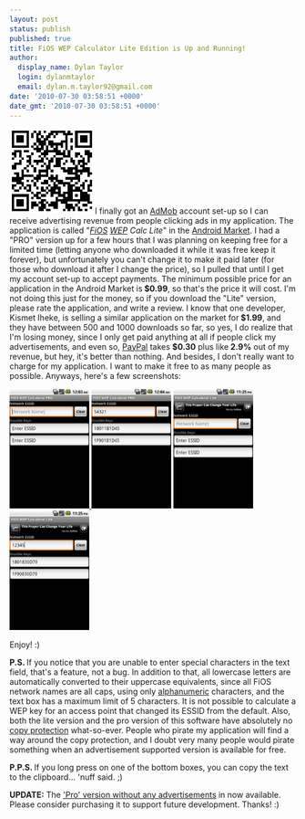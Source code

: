 ```yaml
---
layout: post
status: publish
published: true
title: FiOS WEP Calculator Lite Edition is Up and Running!
author:
  display_name: Dylan Taylor
  login: dylanmtaylor
  email: dylan.m.taylor92@gmail.com
date: '2010-07-30 03:58:51 +0000'
date_gmt: '2010-07-30 03:58:51 +0000'
---
```

<p><a href="/images/blog/2010/12/lite_qrcode2.png"><img class="size-thumbnail wp-image-130 alignleft" title="FiOS WEP Calculator Lite QR Code" src="/images/blog/2010/11/lite_qrcode2.png" alt="market://details?id=com.dylantaylor.fwc_lite" width="150" height="150" /></a>I finally got an <a class="zem_slink" title="AdMob" rel="homepage" href="http://admob.com">AdMob</a> account set-up so I can receive advertising revenue from people clicking ads in my application. The application is called "<em><a class="zem_slink" title="Verizon FiOS" rel="wikipedia" href="http://en.wikipedia.org/wiki/Verizon_FiOS">FiOS</a> <a class="zem_slink" title="Wired Equivalent Privacy" rel="wikipedia" href="http://en.wikipedia.org/wiki/Wired_Equivalent_Privacy">WEP</a> Calc Lite</em>" in the <a class="zem_slink" title="Android Market" rel="homepage" href="http://www.android.com/market/">Android Market</a>. I had a "PRO" version up for a few hours that I was planning on keeping free for a limited time (letting anyone who downloaded it while it was free keep it forever), but unfortunately you can't change it to make it paid later (for those who download it after I change the price), so I pulled that until I get my account set-up to accept payments. The minimum possible price for an application in the Android Market is<strong> $0.99</strong>, so that's the price it will cost. I'm not doing this just for the money, so if you download the "Lite" version, please rate the application, and write a review. I know that one developer, Kismet Iheke, is selling a similar application on the market for<strong> $1.99</strong>, and they have between 500 and 1000 downloads so far, so yes, I do realize that I'm losing money, since I only get paid anything at all if people click my advertisements, and even so, <a class="zem_slink" title="PayPal" rel="homepage" href="http://paypal.com">PayPal</a> takes <strong>$0.30</strong> plus like<strong> 2.9%</strong> out of my revenue, but hey, it's better than nothing. And besides, I don't really want to charge for my application. I want to make it free to as many people as possible. Anyways, here's a few screenshots:</p>
<p><a href="/images/blog/2010/12/fwcpro-screenshot1.png"><img class="alignnone size-medium wp-image-90" title="FiOS WEP Calc PRO Screenshot 1" src="/images/blog/2010/11/fwcpro-screenshot1.png" alt="" width="140" height="210" /></a><a href="/images/blog/2010/12/fwcpro-screenshot2.png"> <img class="alignnone size-medium wp-image-91" title="FiOS WEP Calc PRO Screenshot 2" src="/images/blog/2010/11/fwcpro-screenshot2.png" alt="" width="140" height="210" /></a> <a href="/images/blog/2010/12/fwclite-screenshot1.png"><img class="alignnone size-medium wp-image-88" title="FiOS WEP Calc Lite Screenshot 1" src="/images/blog/2010/11/fwclite-screenshot1.png" alt="" width="140" height="210" /></a> <a href="/images/blog/2010/12/fwclite-screenshot2.png"><img class="alignnone size-medium wp-image-86" title="FiOS WEP Calc Lite Screenshot 2" src="/images/blog/2010/11/fwclite-screenshot2.png" alt="" width="140" height="210" /></a></p>
<p>Enjoy! :)</p>
<p><strong>P.S. </strong>If you notice that you are unable to enter special characters in the text field, that's a feature, not a bug. In addition to that, all lowercase letters are automatically converted to their uppercase equivalents, since all FiOS network names are all caps, using only <a class="zem_slink" title="Alphanumeric" rel="wikipedia" href="http://en.wikipedia.org/wiki/Alphanumeric">alphanumeric</a> characters, and the text box has a maximum limit of 5 characters. It is not possible to calculate a WEP key for an access point that changed its ESSID from the default. Also, both the lite version and the pro version of this software have absolutely no <a class="zem_slink" title="Copy protection" rel="wikipedia" href="http://en.wikipedia.org/wiki/Copy_protection">copy protection</a> what-so-ever. People who pirate my application will find a way around the copy protection, and I doubt very many people would pirate something when an advertisement supported version is available for free.</p>
<p><strong>P.P.S. </strong>If you long press on one of the bottom boxes, you can copy the text to the clipboard... 'nuff said. ;)</p>
<p><strong>UPDATE:</strong> The <a href="/pages/blog/2010/08/02/fios-wep-calculator-pro-is-back-for-only-0-99/">'Pro' version without any advertisements</a> in now available. Please consider purchasing it to support future development. Thanks! :)</p>
<div id="_mcePaste" style="position:absolute;left:-10000px;top:501px;width:1px;height:1px;overflow:hidden;"><a href="/?attachment_id=105">&lt;img src="images/blog/2010/07/lite_qrcode1.png" alt="market://details?id=com.dylantaylor.fwc_lite"</a>I finally got an AdMob account set-up so I can receive advertising revenue from people clicking ads in my application. The application is called "<em>FiOS WEP Calc Lite</em>" in the Android Market. I had a "PRO" version up for a few hours that I was planning on keeping free for a limited time (letting anyone who downloaded it while it was free keep it forever), but unfortunately you can't change it to make it paid later (for those who download it after I change the price), so I pulled that until I get my account set-up to accept payments. The minimum possible price for an application in the Android Market is<strong> $0.99</strong>, so that's the price it will cost. I'm not doing this just for the money, so if you download the "Lite" version, please rate the application, and write a review. I know that one developer, Kismet Iheke, is selling a similar application on the market for<strong> $1.99</strong>, and they have between 500 and 1000 downloads so far, so yes, I do realize that I'm losing money, since I only get paid anything at all if people click my advertisements, and even so, PayPal takes <strong>$0.30</strong> plus like<strong> 2.9%</strong> out of my revenue, but hey, it's better than nothing. And besides, I don't really want to charge for my application. I want to make it free to as many people as possible. Anyways, here's a few screenshots:[gallery columns="4"]</p>
<p>Enjoy! :)</p>
<p>&lt;strong&gt;P.S. &lt;/strong&gt;If you notice that you are unable to enter special characters in the text field, that's a feature, not a bug. In addition to that, all lowercase letters are automatically converted to their uppercase equivalents, since all FiOS network names are all caps, using only alphanumeric characters, and the text box has a maximum limit of 5 characters. It is not possible to calculate a WEP key for an access point that changed its ESSID from the default. Also, both the lite version and the pro version of this software have absolutely no copy protection what-so-ever. People who pirate my application will find a way around the copy protection, and I doubt very many people would pirate something when an advertisement supported version is available for free.</p>
</div>

